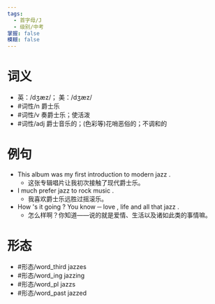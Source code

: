 ```yaml
---
tags:
  - 首字母/J
  - 级别/中考
掌握: false
模糊: false
---
```

# 词义
- 英：/dʒæz/； 美：/dʒæz/
- #词性/n  爵士乐
- #词性/v  奏爵士乐；使活泼
- #词性/adj  爵士音乐的；(色彩等)花哨恶俗的；不调和的
# 例句
- This album was my first introduction to modern jazz .
	- 这张专辑唱片让我初次接触了现代爵士乐。
- I much prefer jazz to rock music .
	- 我喜欢爵士乐远胜过摇滚乐。
- How 's it going ? You know ─ love , life and all that jazz .
	- 怎么样啊？你知道——说的就是爱情、生活以及诸如此类的事情嘛。
# 形态
- #形态/word_third jazzes
- #形态/word_ing jazzing
- #形态/word_pl jazzs
- #形态/word_past jazzed
